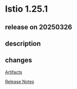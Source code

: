 # Istio 1.25.1

## release on 20250326
## description
## changes
<a href="http://gcsweb.istio.io/gcs/istio-release/releases/1.25.1/" rel="nofollow">Artifacts</a>  

<a href="https://istio.io/news/releases/1.25.x/announcing-1.25.1/" rel="nofollow">Release Notes</a>

